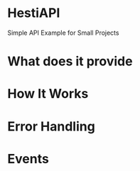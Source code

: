 # HestiAPI
Simple API Example for Small Projects

# What does it provide

# How It Works





# Error Handling





# Events
